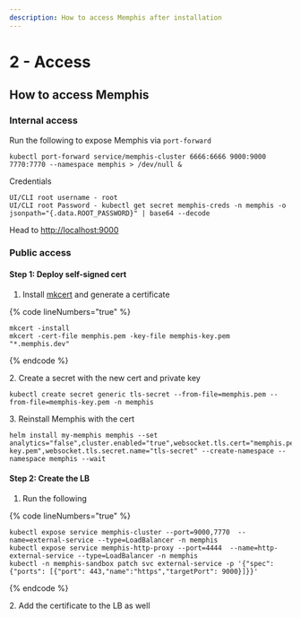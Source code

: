 ```yaml
---
description: How to access Memphis after installation
---
```


# 2 - Access

## How to access Memphis

### Internal access

Run the following to expose Memphis via `port-forward`

```
kubectl port-forward service/memphis-cluster 6666:6666 9000:9000 7770:7770 --namespace memphis > /dev/null &
```

Credentials

```
UI/CLI root username - root
UI/CLI root Password - kubectl get secret memphis-creds -n memphis -o jsonpath="{.data.ROOT_PASSWORD}" | base64 --decode
```

Head to [http://localhost:9000](http://localhost:9000)

### Public access

#### Step 1: Deploy self-signed cert

1. Install [mkcert](https://github.com/FiloSottile/mkcert) and generate a certificate

{% code lineNumbers="true" %}
```
mkcert -install
mkcert -cert-file memphis.pem -key-file memphis-key.pem "*.memphis.dev"
```
{% endcode %}

2\. Create a secret with the new cert and private key

```
kubectl create secret generic tls-secret --from-file=memphis.pem --from-file=memphis-key.pem -n memphis
```

3\. Reinstall Memphis with the cert

```
helm install my-memphis memphis --set analytics="false",cluster.enabled="true",websocket.tls.cert="memphis.pem",websocket.tls.key="memphis-key.pem",websocket.tls.secret.name="tls-secret" --create-namespace --namespace memphis --wait
```

#### Step 2: Create the LB

1. Run the following

{% code lineNumbers="true" %}
```
kubectl expose service memphis-cluster --port=9000,7770  --name=external-service --type=LoadBalancer -n memphis
kubectl expose service memphis-http-proxy --port=4444  --name=http-external-service --type=LoadBalancer -n memphis
kubectl -n memphis-sandbox patch svc external-service -p '{"spec":{"ports": [{"port": 443,"name":"https","targetPort": 9000}]}}'
```
{% endcode %}

2\. Add the certificate to the LB as well
